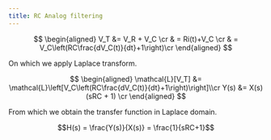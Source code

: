 ```yaml
---
title: RC Analog filtering
---
```




$$
\begin{aligned}
V_T &= V_R + V_C \cr
& = Ri(t)+V_C \cr
& = V_C\left(RC\frac{dV_C(t)}{dt}+1\right)\cr
\end{aligned}
$$

On which we apply Laplace transform.

$$
\begin{aligned}
\mathcal{L}[V_T] &= \mathcal{L}\left[V_C\left(RC\frac{dV_C(t)}{dt}+1\right)\right]\\cr
Y(s) &= X(s)(sRC + 1) \cr
\end{aligned}
$$

From which we obtain the transfer function in Laplace domain.

$$H(s) = \frac{Y(s)}{X(s)} = \frac{1}{sRC+1}$$